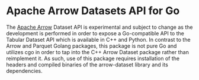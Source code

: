 <!---
  Licensed to the Apache Software Foundation (ASF) under one
  or more contributor license agreements.  See the NOTICE file
  distributed with this work for additional information
  regarding copyright ownership.  The ASF licenses this file
  to you under the Apache License, Version 2.0 (the
  "License"); you may not use this file except in compliance
  with the License.  You may obtain a copy of the License at

    http://www.apache.org/licenses/LICENSE-2.0

  Unless required by applicable law or agreed to in writing,
  software distributed under the License is distributed on an
  "AS IS" BASIS, WITHOUT WARRANTIES OR CONDITIONS OF ANY
  KIND, either express or implied.  See the License for the
  specific language governing permissions and limitations
  under the License.
-->

Apache Arrow Datasets API for Go
================================

The [Apache Arrow][arrow] Dataset API is experimental and subject to change
as the development is performed in order to expose a Go-compatible API to the
Tabular Dataset API which is available in C++ and Python. In contrast to the
Arrow and Parquet Golang packages, this package is not pure Go and utilizes
cgo in order to tap into the C++ Arrow Dataset package rather than reimplement
it. As such, use of this package requires installation of the headers and 
compiled binaries of the arrow-dataset library and its dependencies.

[arrow]:    https://arrow.apache.org
